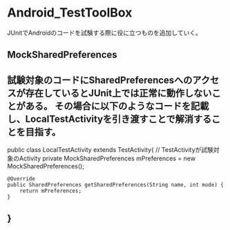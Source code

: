 # Android_TestToolBox
JUnitでAndroidのコードを試験する際に役に立つものを追加していく。

## MockSharedPreferences
試験対象のコードにSharedPreferencesへのアクセスが存在しているとJUnit上では正常に動作しないことがある。
その場合に以下のようなコードを記載し、LocalTestActivityを引き渡すことで解消することを目指す。
---------------------------------
public class LocalTestActivity extends TestActivity{    // TestActivityが試験対象のActivity
    private MockSharedPreferences mPreferences = new MockSharedPreferences();

    @Override
    public SharedPreferences getSharedPreferences(String name, int mode) {
        return mPreferences;
    }
}
---------------------------------
